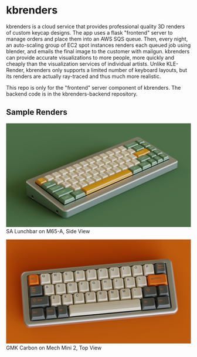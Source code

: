 # kbrenders

kbrenders is a cloud service that provides professional quality 3D renders of custom keycap designs. The app uses a flask "frontend" server to manage orders and place them into an AWS SQS queue. Then, every night, an auto-scaling group of EC2 spot instances renders each queued job using blender, and emails the final image to the customer with mailgun. kbrenders can provide accurate visualizations to more people, more quickly and cheaply than the visualization services of individual artists. Unlike KLE-Render, kbrenders only supports a limited number of keyboard layouts, but its renders are actually ray-traced and thus much more realistic. 

This repo is only for the "frontend" server component of kbrenders. The backend code is in the kbrenders-backend repository.

## Sample Renders

![SA Lunchbar on M65-A, Side View](static/renders/M65_Side.png)
SA Lunchbar on M65-A, Side View

![GMK Carbon on Mech Mini 2, Top View](static/renders/MM2_Top.png)
GMK Carbon on Mech Mini 2, Top View

